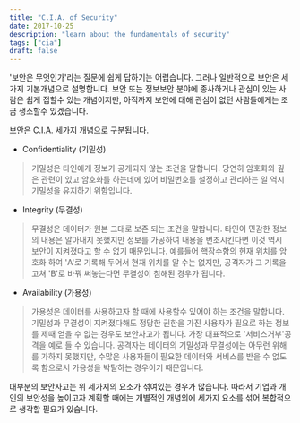 ```yaml
---
title: "C.I.A. of Security"
date: 2017-10-25
description: "learn about the fundamentals of security"
tags: ["cia"]
draft: false 
---
```

'보안은 무엇인가'라는 질문에 쉽게 답하기는 어렵습니다. 그러나 일반적으로 보안은 세가지 기본개념으로 설명합니다. 보안 또는 정보보안 분야에 종사하거나 관심이 있는 사람은 쉽게 접할수 있는 개념이지만, 아직까지 보안에 대해 관심이 없던 사람들에게는 조금 생소할수 있겠습니다.

보안은 C.I.A. 세가지 개념으로 구분됩니다.

- Confidentiality (기밀성)
>기밀성은 타인에게 정보가 공개되지 않는 조건을 말합니다. 당연히 암호화와 깊은 관련이 있고 암호화를 하는데에 있어 비밀번호를 설정하고 관리하는 일 역시 기밀성을 유지하기 위함입니다.

- Integrity (무결성)
>무결성은 데이터가 원본 그대로 보존 되는 조건을 말합니다. 타인이 민감한 정보의 내용은 알아내지 못했지만 정보를 가공하여 내용을 변조시킨다면 이것 역시 보안이 지켜졌다고 할 수 없기 때문입니다. 예를들어 핵잠수함의 현재 위치를 암호화 하여 'A'로 기록해 두어서 현재 위치를 알 수는 없지만, 공격자가 그 기록을 고쳐 'B'로 바꿔 써놓는다면 무결성이 침해된 경우가 됩니다.

- Availability (가용성)
>가용성은 데이터를 사용하고자 할 때에 사용할수 있어야 하는 조건을 말합니다. 기밀성과 무결성이 지켜졌다해도 정당한 권한을 가진 사용자가 필요로 하는 정보를 제때 얻을 수 없는 경우도 보안사고가 됩니다. 가장 대표적으로 '서비스거부'공격을 예로 들 수 있습니다. 공격자는 데이터의 기밀성과 무결성에는 아무런 위해를 가하지 못했지만, 수많은 사용자들이 필요한 데이터와 서비스를 받을 수 없도록 함으로서 가용성을 박탈하는 경우이기 때문입니다.

대부분의 보안사고는 위 세가지의 요소가 섞여있는 경우가 많습니다. 따라서 기업과 개인의 보안성을 높이고자 계획할 때에는 개별적인 개념외에 세가지 요소를 섞어 복합적으로 생각할 필요가 있습니다.
